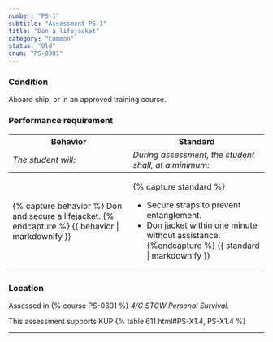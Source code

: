 ```yaml
---
number: "PS-1"
subtitle: "Assessment PS-1"
title: "Don a lifejacket"
category: "Common"
status: "Old"
cnum: "PS-0301"
---
```

### Condition

Aboard ship, or in an approved training course.

### Performance requirement 

<table width='100%' class='Guidelines'>
 <thead>
 <tr>
     <th class='thirty'>Behavior</th>
     <th class='seventy'>Standard</th>
 </tr>
 <tr>
     <td><em>The student will:</em></td>
     <td><em>During assessment, the student shall, at a minimum:</em></td>
 </tr>
 </thead>
 <tbody>
 

<tr><td>

{% capture behavior %}
Don and secure a lifejacket.
{% endcapture %}
{{ behavior | markdownify }}

</td><td>

{% capture standard %}
*  Secure straps to prevent entanglement.
*  Don jacket within one minute without assistance.
{%endcapture %}
{{ standard | markdownify }}

</td></tr>



 </tbody>
 </table>

### Location

Assessed in  {% course  PS-0301 %}  *4/C STCW Personal Survival*.

This assessment supports KUP {% table 611.html#PS-X1.4, PS-X1.4 %}

***

